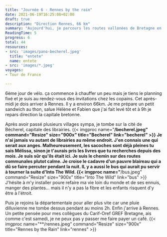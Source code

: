 ```yaml
---
title: "Journée 6 - Rennes by the rain"
date: 2021-06-19T16:25:08+02:00
draft: true
description: "Direction Rennes, 66 km"
summary: "Aujourd'hui, je parcours les routes vallonées de Bretagne en direction de Rennes."
ReadingTime: 5
progress: 6
total: 44
resources:
- src: 'images/pano-becherel.jpeg'
  title: "entete"
  name: entete
- src: 'images/*.jpeg'
voyages:
- Tour de France

---
```


6ème jour de vélo. ça commence à chauffer un peu mais je tiens le planning fixé et je suis au rendez-vous des invitations chez les copains. Cet après-midi je dois arriver à Rennes. Il y a environ 66km. Je me prépare un petit sandwich au thon, salue Hélène et Fabien que j'ai fait levé tôt et à 9h je repars direction la capitale bretonne.

Après avoir passé plusieurs villages sympa, je tombe sur la cité de Bécherel, capitale des librairies.
{{< imgproc name="**/becherel.jpeg" command="Resize" size="900x" title="Becherel" link="becherel" >}}
Je n'ai jamais vu autant de librairies au même endroit. J'en connais une qui serait aux anges. Malheureusement, les sacoches sont déjà pleines tu sais Mélissa, sinon je t'aurais pris les livres que tu recherches depuis des mois. Je suis sûr qu'ils était ici.
Je suis le chemin sur des routes communales plutot calme. Je croise le cadavre d'un pauvre blaireau qui a dû se faire percuter pendant la nuit. IL y a aussi le bus qui aurait pu servir à tourner la suite d'Into The Wild.
{{< imgproc name="**/bus.jpeg" command="Resize" size="900x" title="Into The Wild" link="bus" >}}
J'hésite à m'y installer poure refaire ma vie loin du monde et de ses ennuis, manger des plantes... mais il n'y a pas la fibre et les enfants risquent d'y être à l'étroit.

Puis je rejoins la départementale pour aller plus vite car une pluie dilluvienne me tombe dessus pendant au moins 2h.
Enfin j'arrive à Rennes. Un petite pensée pour mes collègues du Carif-Oref GREF Bretagne, ais comme c'est samedi, je ne peux pas y passer me faire payer un café.
{{< imgproc name="**/rennes.jpeg" command="Resize" size="900x" title="Rennes by the Rain" link="rennes" >}}
